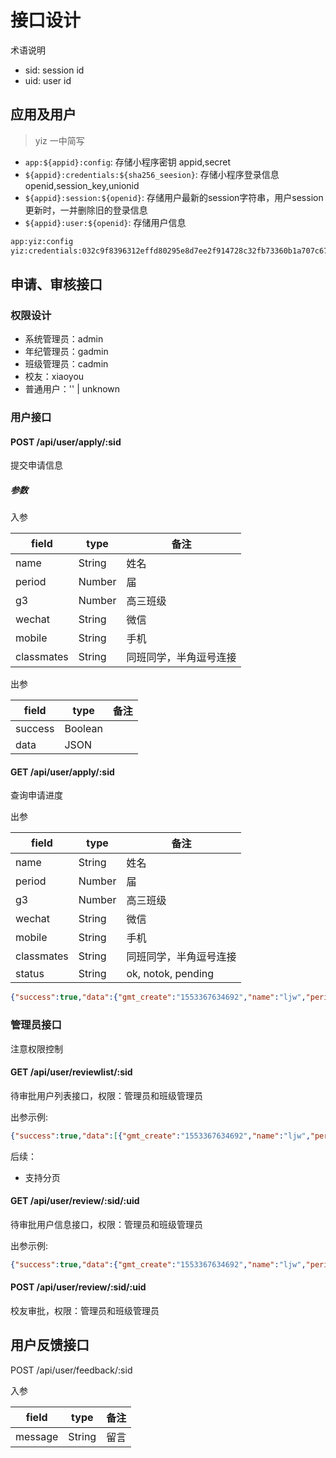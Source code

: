 # 接口设计

术语说明

* sid: session id
* uid: user id

## 应用及用户

> yiz 一中简写

* `app:${appid}:config`: 存储小程序密钥 appid,secret
* `${appid}:credentials:${sha256_seesion}`: 存储小程序登录信息 openid,session_key,unionid
* `${appid}:session:${openid}`: 存储用户最新的session字符串，用户session更新时，一并删除旧的登录信息
* `${appid}:user:${openid}`: 存储用户信息

```txt
app:yiz:config
yiz:credentials:032c9f8396312effd80295e8d7ee2f914728c32fb73360b1a707c6778dffd17a
```

## 申请、审核接口

### 权限设计

* 系统管理员：admin
* 年纪管理员：gadmin
* 班级管理员：cadmin
* 校友：xiaoyou
* 普通用户：'' | unknown

### 用户接口

#### POST /api/user/apply/:sid

提交申请信息

<!-- * body：姓名、period、g3、微信、手机、classmates(,)
* db key: ${appid}:apply:${uid}
* status枚举：ok, notok, pending
* db: gmt_create,gmt_modified,name,period,g3,wechat,mobile, classmates, assign_to=null, approved_by=null,status -->

##### 参数

入参

| field  |  type | 备注  |
|---|---|---|
|  name |  String | 姓名  |
|  period |  Number |  届 |
|  g3 | Number  | 高三班级  |
|  wechat | String  | 微信  |
| mobile  |  String | 手机  |
| classmates  |  String | 同班同学，半角逗号连接 |

出参

| field  |  type | 备注  |
|---|---|---|
|  success |  Boolean |   |
|  data |  JSON |   |

#### GET /api/user/apply/:sid

查询申请进度

出参

| field  |  type | 备注  |
|---|---|---|
|  name |  String | 姓名  |
|  period |  Number |  届 |
|  g3 | Number  | 高三班级  |
|  wechat | String  | 微信  |
| mobile  |  String | 手机  |
| classmates  |  String | 同班同学，半角逗号连接 |
| status  |  String | ok, notok, pending |

```json
{"success":true,"data":{"gmt_create":"1553367634692","name":"ljw","period":"88","g3":"10","wechat":"wx123","mobile":"123","classmates":"c1,c2,c3","status":"ok","assign_to":"","approved_by":"o-YIv5TyMkOjeXljbwY6CqScAdq4","comment":"优秀","gmt_modified":"1553437330576","approved_by_name":"88-10 ljw"}}
```

### 管理员接口

注意权限控制

#### GET /api/user/reviewlist/:sid

待审批用户列表接口，权限：管理员和班级管理员

出参示例:

```json
{"success":true,"data":[{"gmt_create":"1553367634692","name":"ljw","period":"88","g3":"10","wechat":"wx123","mobile":"123","classmates":"c1,c2,c3","status":"ok","assign_to":"","approved_by":"o-YIv5TyMkOjeXljbwY6CqScAdq4","comment":"优秀","gmt_modified":"1553437330576","approved_by_name":"88-10 ljw","uid":"o-YIv5TyMkOjeXljbwY6CqScAdq4"}]}
```

<!--
redis key设计：

* 系统管理员：`${appid}:apply_list:admin` zadd $uid $ts
* 班级管理员：`${appid}:apply_list:${period}-${g3}` zadd $uid $ts -->

后续：

* 支持分页

#### GET /api/user/review/:sid/:uid

待审批用户信息接口，权限：管理员和班级管理员

出参示例:

```json
{"success":true,"data":{"gmt_create":"1553367634692","name":"ljw","period":"88","g3":"10","wechat":"wx123","mobile":"123","classmates":"c1,c2,c3","status":"ok","assign_to":"","approved_by":"o-YIv5TyMkOjeXljbwY6CqScAdq4","comment":"优秀","gmt_modified":"1553437330576","approved_by_name":"88-10 ljw"}}
```

<!-- * 待审批用户 id、姓名、period、g3、微信、手机、classmates -->

#### POST /api/user/review/:sid/:uid

校友审批，权限：管理员和班级管理员

## 用户反馈接口

POST /api/user/feedback/:sid

入参

| field  |  type | 备注  |
|---|---|---|
|  message |  String | 留言  |
